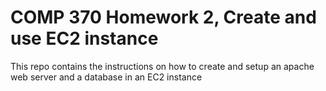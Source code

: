 # COMP 370 Homework 2, Create and use EC2 instance

This repo contains the instructions on how to create and setup an apache web server and a database in an EC2 instance
